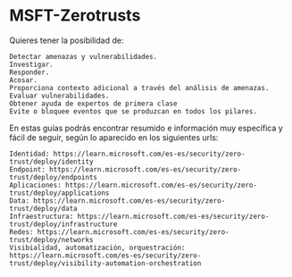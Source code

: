 # MSFT-Zerotrusts

Quieres tener la posibilidad de:

    Detectar amenazas y vulnerabilidades.
    Investigar.
    Responder.
    Acosar.
    Proporciona contexto adicional a través del análisis de amenazas.
    Evaluar vulnerabilidades.
    Obtener ayuda de expertos de primera clase
    Evite o bloquee eventos que se produzcan en todos los pilares.
  
En estas guías podrás encontrar resumido e información muy específica y fácil de seguir, según lo aparecido en los siguientes urls:

    Identidad: https://learn.microsoft.com/es-es/security/zero-trust/deploy/identity
    Endpoint: https://learn.microsoft.com/es-es/security/zero-trust/deploy/endpoints
    Aplicaciones: https://learn.microsoft.com/es-es/security/zero-trust/deploy/applications
    Data: https://learn.microsoft.com/es-es/security/zero-trust/deploy/data
    Infraestructura: https://learn.microsoft.com/es-es/security/zero-trust/deploy/infrastructure
    Redes: https://learn.microsoft.com/es-es/security/zero-trust/deploy/networks
    Visibialidad, automatización, orquestración: https://learn.microsoft.com/es-es/security/zero-trust/deploy/visibility-automation-orchestration
